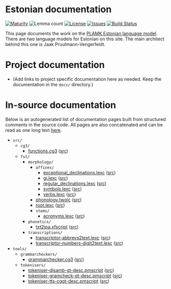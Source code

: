 # Estonian documentation

[![Maturity](https://img.shields.io/endpoint?url=https%3A%2F%2Fraw.githubusercontent.com%2Fgiellalt%2Flang-est-x-plamk%2Fgh-pages%2Fmaturity.json)](https://giellalt.github.io/MaturityClassification.html)
![Lemma count](https://img.shields.io/endpoint?url=https%3A%2F%2Fraw.githubusercontent.com%2Fgiellalt%2Flang-est-x-plamk%2Fgh-pages%2Flemmacount.json)
[![License](https://img.shields.io/github/license/giellalt/lang-est-x-plamk)](https://github.com/giellalt/lang-est-x-plamk/blob/main/LICENSE)
[![Issues](https://img.shields.io/github/issues/giellalt/lang-est-x-plamk)](https://github.com/giellalt/lang-est-x-plamk/issues)
[![Build Status](https://divvun-tc.giellalt.org/api/github/v1/repository/giellalt/lang-est-x-plamk/main/badge.svg)](https://github.com/giellalt/lang-est-x-plamk/actions)

This page documents the work on the [PLAMK Estonian language model](https://github.com/giellalt/lang-est-x-plamk). There are two language models for Estonian on this site. The main architect behind this one is Jaak Pruulmann-Vengerfeldt. 

# Project documentation

* (Add links to project specific documentation here as needed. Keep the documentation in the `docs/` directory.)

# In-source documentation

Below is an autogenerated list of documentation pages built from structured comments in the source code. All pages are also concatenated and can be read as one long text [here](est.md).

* `src/`
    * `cg3/`
        * [functions.cg3](src-cg3-functions.cg3.html) ([src](https://github.com/giellalt/lang-est-x-plamk/blob/main/src/cg3/functions.cg3))
    * `fst/`
        * `morphology/`
            * `affixes/`
                * [exceptional_declinations.lexc](src-fst-morphology-affixes-exceptional_declinations.lexc.html) ([src](https://github.com/giellalt/lang-est-x-plamk/blob/main/src/fst/morphology/affixes/exceptional_declinations.lexc))
                * [gi.lexc](src-fst-morphology-affixes-gi.lexc.html) ([src](https://github.com/giellalt/lang-est-x-plamk/blob/main/src/fst/morphology/affixes/gi.lexc))
                * [regular_declinations.lexc](src-fst-morphology-affixes-regular_declinations.lexc.html) ([src](https://github.com/giellalt/lang-est-x-plamk/blob/main/src/fst/morphology/affixes/regular_declinations.lexc))
                * [symbols.lexc](src-fst-morphology-affixes-symbols.lexc.html) ([src](https://github.com/giellalt/lang-est-x-plamk/blob/main/src/fst/morphology/affixes/symbols.lexc))
                * [verbs.lexc](src-fst-morphology-affixes-verbs.lexc.html) ([src](https://github.com/giellalt/lang-est-x-plamk/blob/main/src/fst/morphology/affixes/verbs.lexc))
            * [phonology.twolc](src-fst-morphology-phonology.twolc.html) ([src](https://github.com/giellalt/lang-est-x-plamk/blob/main/src/fst/morphology/phonology.twolc))
            * [root.lexc](src-fst-morphology-root.lexc.html) ([src](https://github.com/giellalt/lang-est-x-plamk/blob/main/src/fst/morphology/root.lexc))
            * `stems/`
                * [acronyms.lexc](src-fst-morphology-stems-acronyms.lexc.html) ([src](https://github.com/giellalt/lang-est-x-plamk/blob/main/src/fst/morphology/stems/acronyms.lexc))
        * `phonetics/`
            * [txt2ipa.xfscript](src-fst-phonetics-txt2ipa.xfscript.html) ([src](https://github.com/giellalt/lang-est-x-plamk/blob/main/src/fst/phonetics/txt2ipa.xfscript))
        * `transcriptions/`
            * [transcriptor-abbrevs2text.lexc](src-fst-transcriptions-transcriptor-abbrevs2text.lexc.html) ([src](https://github.com/giellalt/lang-est-x-plamk/blob/main/src/fst/transcriptions/transcriptor-abbrevs2text.lexc))
            * [transcriptor-numbers-digit2text.lexc](src-fst-transcriptions-transcriptor-numbers-digit2text.lexc.html) ([src](https://github.com/giellalt/lang-est-x-plamk/blob/main/src/fst/transcriptions/transcriptor-numbers-digit2text.lexc))
* `tools/`
    * `grammarcheckers/`
        * [grammarchecker.cg3](tools-grammarcheckers-grammarchecker.cg3.html) ([src](https://github.com/giellalt/lang-est-x-plamk/blob/main/tools/grammarcheckers/grammarchecker.cg3))
    * `tokenisers/`
        * [tokeniser-disamb-gt-desc.pmscript](tools-tokenisers-tokeniser-disamb-gt-desc.pmscript.html) ([src](https://github.com/giellalt/lang-est-x-plamk/blob/main/tools/tokenisers/tokeniser-disamb-gt-desc.pmscript))
        * [tokeniser-gramcheck-gt-desc.pmscript](tools-tokenisers-tokeniser-gramcheck-gt-desc.pmscript.html) ([src](https://github.com/giellalt/lang-est-x-plamk/blob/main/tools/tokenisers/tokeniser-gramcheck-gt-desc.pmscript))
        * [tokeniser-tts-cggt-desc.pmscript](tools-tokenisers-tokeniser-tts-cggt-desc.pmscript.html) ([src](https://github.com/giellalt/lang-est-x-plamk/blob/main/tools/tokenisers/tokeniser-tts-cggt-desc.pmscript))
